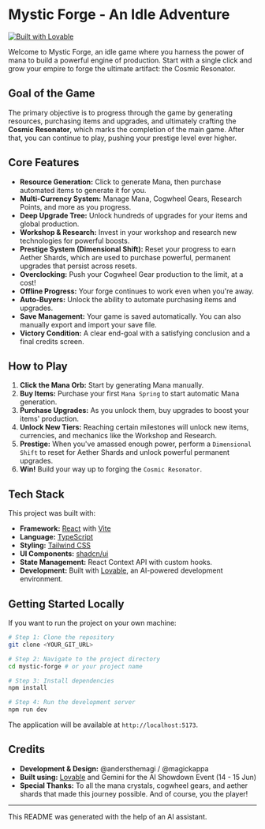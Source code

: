 
# Mystic Forge - An Idle Adventure

[![Built with Lovable](https://img.shields.io/badge/Built%20with-Lovable-blue?style=for-the-badge&logo=love)](https://lovable.dev)

Welcome to Mystic Forge, an idle game where you harness the power of mana to build a powerful engine of production. Start with a single click and grow your empire to forge the ultimate artifact: the Cosmic Resonator.

## Goal of the Game

The primary objective is to progress through the game by generating resources, purchasing items and upgrades, and ultimately crafting the **Cosmic Resonator**, which marks the completion of the main game. After that, you can continue to play, pushing your prestige level ever higher.

## Core Features

-   **Resource Generation:** Click to generate Mana, then purchase automated items to generate it for you.
-   **Multi-Currency System:** Manage Mana, Cogwheel Gears, Research Points, and more as you progress.
-   **Deep Upgrade Tree:** Unlock hundreds of upgrades for your items and global production.
-   **Workshop & Research:** Invest in your workshop and research new technologies for powerful boosts.
-   **Prestige System (Dimensional Shift):** Reset your progress to earn Aether Shards, which are used to purchase powerful, permanent upgrades that persist across resets.
-   **Overclocking:** Push your Cogwheel Gear production to the limit, at a cost!
-   **Offline Progress:** Your forge continues to work even when you're away.
-   **Auto-Buyers:** Unlock the ability to automate purchasing items and upgrades.
-   **Save Management:** Your game is saved automatically. You can also manually export and import your save file.
-   **Victory Condition:** A clear end-goal with a satisfying conclusion and a final credits screen.

## How to Play

1.  **Click the Mana Orb:** Start by generating Mana manually.
2.  **Buy Items:** Purchase your first `Mana Spring` to start automatic Mana generation.
3.  **Purchase Upgrades:** As you unlock them, buy upgrades to boost your items' production.
4.  **Unlock New Tiers:** Reaching certain milestones will unlock new items, currencies, and mechanics like the Workshop and Research.
5.  **Prestige:** When you've amassed enough power, perform a `Dimensional Shift` to reset for Aether Shards and unlock powerful permanent upgrades.
6.  **Win!** Build your way up to forging the `Cosmic Resonator`.

## Tech Stack

This project was built with:

-   **Framework:** [React](https://reactjs.org/) with [Vite](https://vitejs.dev/)
-   **Language:** [TypeScript](https://www.typescriptlang.org/)
-   **Styling:** [Tailwind CSS](https://tailwindcss.com/)
-   **UI Components:** [shadcn/ui](https://ui.shadcn.com/)
-   **State Management:** React Context API with custom hooks.
-   **Development:** Built with [Lovable](https://lovable.dev), an AI-powered development environment.

## Getting Started Locally

If you want to run the project on your own machine:

```sh
# Step 1: Clone the repository
git clone <YOUR_GIT_URL>

# Step 2: Navigate to the project directory
cd mystic-forge # or your project name

# Step 3: Install dependencies
npm install

# Step 4: Run the development server
npm run dev
```

The application will be available at `http://localhost:5173`.

## Credits

-   **Development & Design:** @andersthemagi / @magickappa
-   **Built using:** [Lovable](https://lovable.dev) and Gemini for the AI Showdown Event (14 - 15 Jun)
-   **Special Thanks:** To all the mana crystals, cogwheel gears, and aether shards that made this journey possible. And of course, you the player!

---

This README was generated with the help of an AI assistant.

